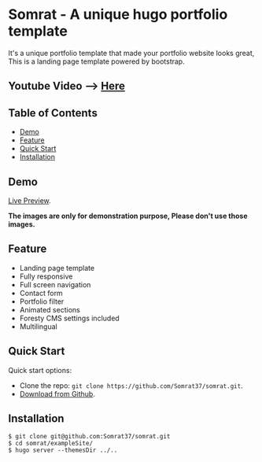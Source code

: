 # Somrat - A unique hugo portfolio template

It's a unique portfolio template that made your portfolio website looks great, This is a landing page template powered by bootstrap.

## Youtube Video --> [Here](https://www.youtube.com/watch?v=EcK2D4JqlRU)

## Table of Contents

- [Demo](#demo)
- [Feature](#feature)
- [Quick Start](#quick-start)
- [Installation](#installation)

## Demo

[Live Preview](https://somrat.netlify.com/).

**The images are only for demonstration purpose, Please don't use those images.**

## Feature

- Landing page template
- Fully responsive
- Full screen navigation
- Contact form
- Portfolio filter
- Animated sections
- Foresty CMS settings included
- Multilingual

## Quick Start
Quick start options:

- Clone the repo: `git clone https://github.com/Somrat37/somrat.git`.
- [Download from Github](https://github.com/Somrat37/somrat/archive/master.zip).

## Installation

```
$ git clone git@github.com:Somrat37/somrat.git
$ cd somrat/exampleSite/
$ hugo server --themesDir ../..
```
